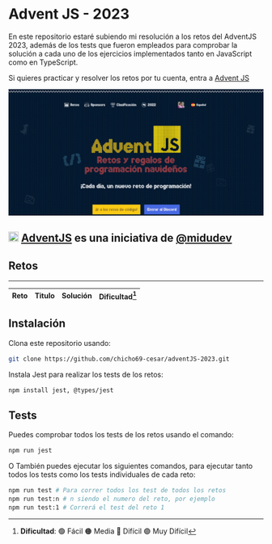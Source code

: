 # Advent JS - 2023

En este repositorio estaré subiendo mi resolución a los retos del AdventJS 2023, además de los tests que fueron empleados para comprobar la solución a cada uno de los ejercicios implementados tanto en JavaScript como en TypeScript.

Si quieres practicar y resolver los retos por tu cuenta, entra a [Advent JS](https://adventjs.dev/es)

![Advent JS 2023](assets/background.png)

## <img src="https://adventjs.dev/android-icon-192x192.png" width="20" height="20" /> <strong> [AdventJS](https://adventjs.dev/es) es una iniciativa de [@midudev](https://midu.dev/)</strong>

## Retos
---

| Reto  | Titulo    | Solución  | Dificultad[^1]    |
| ----- | --------- | --------- | ----------------- |

[^1]: **Dificultad**: 🟢 Fácil 🟠 Media 🔴 Difícil 🟣 Muy Difícil

## Instalación

Clona este repositorio usando:

```bash
git clone https://github.com/chicho69-cesar/adventJS-2023.git
```

Instala Jest para realizar los tests de los retos:

```bash
npm install jest, @types/jest
```

## Tests

Puedes comprobar todos los tests de los retos usando el comando:

```bash
npm run jest
```

O También puedes ejecutar los siguientes comandos, para ejecutar tanto todos los tests como los tests individuales de cada reto:

```bash
npm run test # Para correr todos los test de todos los retos
npm run test:n # n siendo el numero del reto, por ejemplo
npm run test:1 # Correrá el test del reto 1
```
